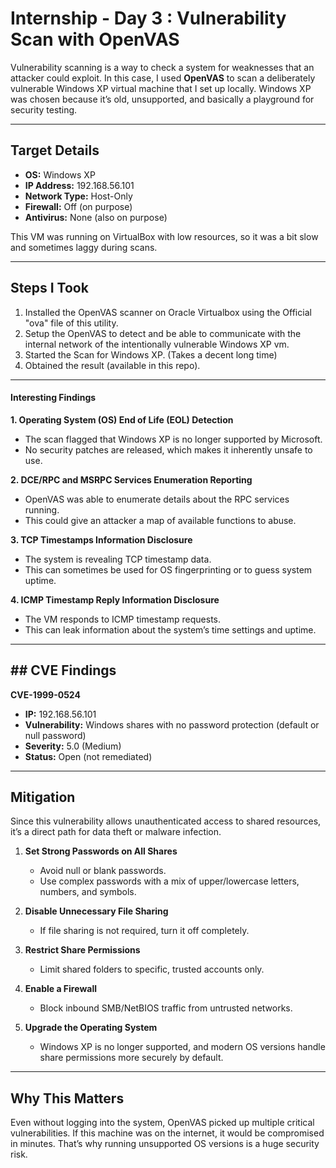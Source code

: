 # Internship - Day 3 : Vulnerability Scan with OpenVAS

Vulnerability scanning is a way to check a system for weaknesses that an attacker could exploit. In this case, I used **OpenVAS** to scan a deliberately vulnerable Windows XP virtual machine that I set up locally. Windows XP was chosen because it’s old, unsupported, and basically a playground for security testing.

---

## Target Details

- **OS:** Windows XP   
- **IP Address:** 192.168.56.101  
- **Network Type:** Host-Only  
- **Firewall:** Off (on purpose)  
- **Antivirus:** None (also on purpose)  

This VM was running on VirtualBox with low resources, so it was a bit slow and sometimes laggy during scans.

---

## Steps I Took

1. Installed the OpenVAS scanner on Oracle Virtualbox using the Official "ova" file of this utility.
2. Setup the OpenVAS to detect and be able to communicate with the internal network of the intentionally vulnerable Windows XP vm.
3. Started the Scan for Windows XP. (Takes a decent long time)
4. Obtained the result (available in this repo).

---

#### Interesting Findings

**1. Operating System (OS) End of Life (EOL) Detection**  

- The scan flagged that Windows XP is no longer supported by Microsoft.  
- No security patches are released, which makes it inherently unsafe to use.

**2. DCE/RPC and MSRPC Services Enumeration Reporting**  

- OpenVAS was able to enumerate details about the RPC services running.  
- This could give an attacker a map of available functions to abuse.

**3. TCP Timestamps Information Disclosure**  

- The system is revealing TCP timestamp data.  
- This can sometimes be used for OS fingerprinting or to guess system uptime.

**4. ICMP Timestamp Reply Information Disclosure**  

- The VM responds to ICMP timestamp requests.  
- This can leak information about the system’s time settings and uptime.

---

## ## CVE Findings

**CVE-1999-0524**  

- **IP:** 192.168.56.101  
- **Vulnerability:** Windows shares with no password protection (default or null password)  
- **Severity:** 5.0 (Medium)  
- **Status:** Open (not remediated)  

---

## Mitigation

Since this vulnerability allows unauthenticated access to shared resources, it’s a direct path for data theft or malware infection.  

1. **Set Strong Passwords on All Shares**  
   
   - Avoid null or blank passwords.  
   - Use complex passwords with a mix of upper/lowercase letters, numbers, and symbols.  

2. **Disable Unnecessary File Sharing**  
   
   - If file sharing is not required, turn it off completely.  

3. **Restrict Share Permissions**  
   
   - Limit shared folders to specific, trusted accounts only.  

4. **Enable a Firewall**  
   
   - Block inbound SMB/NetBIOS traffic from untrusted networks.  

5. **Upgrade the Operating System**  
   
   - Windows XP is no longer supported, and modern OS versions handle share permissions more securely by default.  

---

## Why This Matters

Even without logging into the system, OpenVAS picked up multiple critical vulnerabilities. If this machine was on the internet, it would be compromised in minutes. That’s why running unsupported OS versions is a huge security risk.
